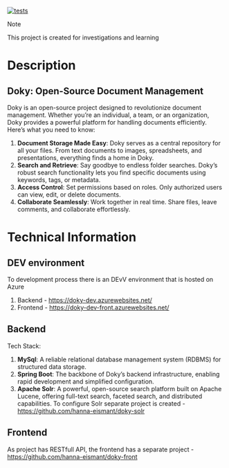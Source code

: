 [![tests](https://github.com/hanna-eismant/doky/actions/workflows/gradle-main.yml/badge.svg)](https://github.com/hanna-eismant/doky/actions/workflows/gradle-main.yml)

> [!NOTE]
> This project is created for investigations and learning

# Description

## Doky: Open-Source Document Management

Doky is an open-source project designed to revolutionize document management. Whether you’re an individual, 
a team, or an organization, Doky provides a powerful platform for handling documents efficiently. 
Here’s what you need to know:

1. **Document Storage Made Easy**: Doky serves as a central repository for all your files. From text documents to 
   images, spreadsheets, and presentations, everything finds a home in Doky.
2. **Search and Retrieve**: Say goodbye to endless folder searches. Doky’s robust search functionality lets you
   find specific documents using keywords, tags, or metadata.
3. **Access Control**: Set permissions based on roles. Only authorized users can view, edit, or delete documents.
4. **Collaborate Seamlessly**: Work together in real time. Share files, leave comments, and collaborate effortlessly.

# Technical Information

## DEV environment

To development process there is an DEvV environment that is hosted on Azure

1. Backend - https://doky-dev.azurewebsites.net/
2. Frontend - https://doky-dev-front.azurewebsites.net/

## Backend
Tech Stack:
1. **MySql**: A reliable relational database management system (RDBMS) for structured data storage.
2. **Spring Boot**: The backbone of Doky’s backend infrastructure, enabling rapid development and simplified 
   configuration.
3. **Apache Solr**: A powerful, open-source search platform built on Apache Lucene, offering full-text search, 
   faceted search, and distributed capabilities. To configure Solr separate project is created - 
   https://github.com/hanna-eismant/doky-solr
                                                    
## Frontend
As project has RESTfull API, the frontend has a separate project - https://github.com/hanna-eismant/doky-front
